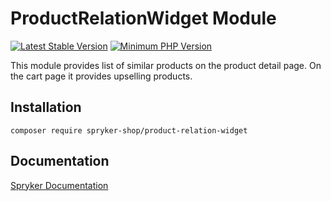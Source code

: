 # ProductRelationWidget Module
[![Latest Stable Version](https://poser.pugx.org/spryker-shop/product-relation-widget/v/stable.svg)](https://packagist.org/packages/spryker-shop/product-relation-widget)
[![Minimum PHP Version](https://img.shields.io/badge/php-%3E%3D%207.4-8892BF.svg)](https://php.net/)

This module provides list of similar products on the product detail page. On the cart page it provides upselling products.

## Installation

```
composer require spryker-shop/product-relation-widget
```

## Documentation

[Spryker Documentation](https://docs.spryker.com)

